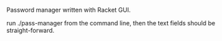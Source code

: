 Password manager written with Racket GUI.

run ./pass-manager from the command line, then the text fields should be straight-forward. 
